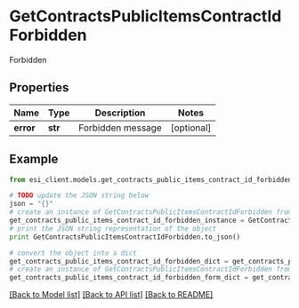 # GetContractsPublicItemsContractIdForbidden

Forbidden

## Properties

Name | Type | Description | Notes
------------ | ------------- | ------------- | -------------
**error** | **str** | Forbidden message | [optional] 

## Example

```python
from esi_client.models.get_contracts_public_items_contract_id_forbidden import GetContractsPublicItemsContractIdForbidden

# TODO update the JSON string below
json = "{}"
# create an instance of GetContractsPublicItemsContractIdForbidden from a JSON string
get_contracts_public_items_contract_id_forbidden_instance = GetContractsPublicItemsContractIdForbidden.from_json(json)
# print the JSON string representation of the object
print GetContractsPublicItemsContractIdForbidden.to_json()

# convert the object into a dict
get_contracts_public_items_contract_id_forbidden_dict = get_contracts_public_items_contract_id_forbidden_instance.to_dict()
# create an instance of GetContractsPublicItemsContractIdForbidden from a dict
get_contracts_public_items_contract_id_forbidden_form_dict = get_contracts_public_items_contract_id_forbidden.from_dict(get_contracts_public_items_contract_id_forbidden_dict)
```
[[Back to Model list]](../README.md#documentation-for-models) [[Back to API list]](../README.md#documentation-for-api-endpoints) [[Back to README]](../README.md)


